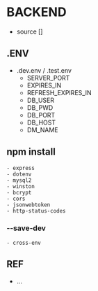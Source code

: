 # BACKEND

- source []

## .ENV

- .dev.env / .test.env
    - SERVER_PORT
    - EXPIRES_IN
    - REFRESH_EXPIRES_IN
    - DB_USER
    - DB_PWD
    - DB_PORT
    - DB_HOST
    - DM_NAME

## npm install
    - express
    - dotenv
    - mysql2
    - winston
    - bcrypt
    - cors
    - jsonwebtoken
    - http-status-codes
### --save-dev
    - cross-env

## REF
- ...